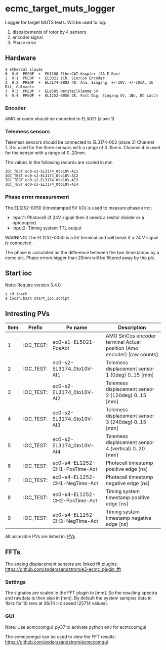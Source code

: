 # ecmc_target_muts_logger
Logger for target MUTS tests.
Will be used to log:
1. dispalcements of rotor by 4 sensors
2. encoder signal
3. Phase error

## Hardware

```
$ ethercat slaves
0  0:0  PREOP  +  EK1100 EtherCAT-Koppler (2A E-Bus)
1  0:1  PREOP  +  EL5021 1Ch. Sin/Cos Encoder
2  0:2  PREOP  +  EL3174-0002 4K. Ana. Eingang  +/-10V, +/-20mA, 16 Bit, Galvanis
3  0:3  PREOP  +  EL9505 Netzteilklemme 5V
4  0:4  PREOP  +  EL1252-0050 2K. Fast Dig. Eingang 5V, 1�s, DC Latch
```

### Encoder
AMO encoder should be conneted to EL5021 (slave 1)

### Telemess sensors
Telemess sensors should be connected to EL3174-002 (slave 2)
Channel 1..3 is used for the three sensors with a range of 0..15mm.
Channel 4 is used for the sensor with a range of 0..20mm.

The values in the following records are scaled in mm
```
IOC_TEST:ec0-s2-EL3174_0to10V-AI1
IOC_TEST:ec0-s2-EL3174_0to10V-AI2
IOC_TEST:ec0-s2-EL3174_0to10V-AI3
IOC_TEST:ec0-s2-EL3174_0to10V-AI4
```

### Phase error measurement
The EL1252-0050 (timestamped 5V I/O) is used to measure phase error.
* Input1: Photocell (if 24V signal then it needs a resitor divider or a optcoupler)
* Input2: Timing system TTL output

WARNING: The EL1252-0050 is a 5V terminal and will break if a 24 V signal is connected.

The phase is calculated as the difference between the two timestamps by a ecmc plc. Phase errors bigger than 20mm will be filtered away by the plc.

## Start ioc

Note: Require version 3.4.0

```
$ cd iosch
$ iocsh.bash start_ioc.script
```
## Intresting PVs

Item | Prefix| Pv name | Description
--- | --- | --- | --- |
1 | IOC_TEST: | ec0-s1-EL5021-PosAct  | AMO SinCos encoder terminal Actual position (Amo encoder) [raw counts]
2 | IOC_TEST: | ec0-s2-EL3174_0to10V-AI1  | Telemess displacement sensor 1 (0deg)  0..15 [mm]
3 | IOC_TEST: | ec0-s2-EL3174_0to10V-AI2  | Telemess displacement sensor 2 (120deg) 0..15 [mm]
4 | IOC_TEST: | ec0-s2-EL3174_0to10V-AI3  | Telemess displacement sensor 3 (240deg) 0..15 [mm]
5 | IOC_TEST: | ec0-s2-EL3174_0to10V-AI4  | Telemess displacement sensor 4 (vertical) 0..20 [mm]
6 | IOC_TEST: | ec0-s4-EL1252-CH1-PosTime-Act  | Photecell timestamp positive edge [ns]
7 | IOC_TEST: | ec0-s4-EL1252-CH1-NegTime-Act  | Photecell timestamp negative edge [ns]
8 | IOC_TEST: | ec0-s4-EL1252-CH2-PosTime-Act  | Timing system timestamp positive edge [ns]
9 | IOC_TEST: | ec0-s4-EL1252-CH3-NegTime-Act  | Timing system timestamp negative edge [ns]

All accesible PVs are listed in: [PVs](./iocsh/pvs.log)

## FFTs
The analog displacement sensors are linked fft plugins:
https://github.com/anderssandstrom/e3-ecmc_plugin_fft

### Settings
The signales are scaled in the FFT plugin to [mm]. So the resulting spectra and rawdata is then also in [mm]. By default the system samples data in 1kHz for 10 revs at 36/14 Hz speed (25714 values). 

### GUI

Note: Use ecmccomgui_py37 to activate python env for ecmccomgui

The ecmccomgui can be used to view the FFT results: https://github.com/anderssandstrom/ecmccomgui

